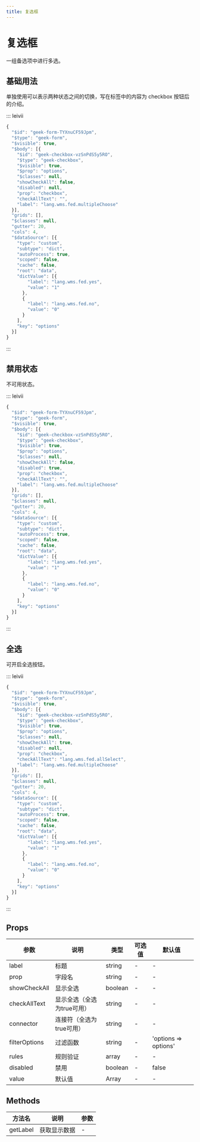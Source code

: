 ```yaml
---
title: 复选框
---
```


# 复选框

一组备选项中进行多选。

## 基础用法

单独使用可以表示两种状态之间的切换，写在标签中的内容为 checkbox 按钮后的介绍。

::: leivii
``` js
{
  "$id": "geek-form-TYXnuCF59Jpm",
  "$type": "geek-form",
  "$visible": true,
  "$body": [{
    "$id": "geek-checkbox-vzSnPdS5y5RO",
    "$type": "geek-checkbox",
    "$visible": true,
    "$prop": "options",
    "$classes": null,
    "showCheckAll": false,
    "disabled": null,
    "prop": "checkbox",
    "checkAllText": "",
    "label": "lang.wms.fed.multipleChoose"
  }],
  "grids": [],
  "$classes": null,
  "gutter": 20,
  "cols": 4,
  "$dataSource": [{
    "type": "custom",
    "subtype": "dict",
    "autoProcess": true,
    "scoped": false,
    "cache": false,
    "root": "data",
    "dictValue": [{
        "label": "lang.wms.fed.yes",
        "value": "1"
      },
      {
        "label": "lang.wms.fed.no",
        "value": "0"
      }
    ],
    "key": "options"
  }]
}
```
:::

## 禁用状态

不可用状态。

::: leivii
``` js
{
  "$id": "geek-form-TYXnuCF59Jpm",
  "$type": "geek-form",
  "$visible": true,
  "$body": [{
    "$id": "geek-checkbox-vzSnPdS5y5RO",
    "$type": "geek-checkbox",
    "$visible": true,
    "$prop": "options",
    "$classes": null,
    "showCheckAll": false,
    "disabled": true,
    "prop": "checkbox",
    "checkAllText": "",
    "label": "lang.wms.fed.multipleChoose"
  }],
  "grids": [],
  "$classes": null,
  "gutter": 20,
  "cols": 4,
  "$dataSource": [{
    "type": "custom",
    "subtype": "dict",
    "autoProcess": true,
    "scoped": false,
    "cache": false,
    "root": "data",
    "dictValue": [{
        "label": "lang.wms.fed.yes",
        "value": "1"
      },
      {
        "label": "lang.wms.fed.no",
        "value": "0"
      }
    ],
    "key": "options"
  }]
}
```
:::

## 全选

可开启全选按钮。

::: leivii
``` js
{
  "$id": "geek-form-TYXnuCF59Jpm",
  "$type": "geek-form",
  "$visible": true,
  "$body": [{
    "$id": "geek-checkbox-vzSnPdS5y5RO",
    "$type": "geek-checkbox",
    "$visible": true,
    "$prop": "options",
    "$classes": null,
    "showCheckAll": true,
    "disabled": null,
    "prop": "checkbox",
    "checkAllText": "lang.wms.fed.allSelect",
    "label": "lang.wms.fed.multipleChoose"
  }],
  "grids": [],
  "$classes": null,
  "gutter": 20,
  "cols": 4,
  "$dataSource": [{
    "type": "custom",
    "subtype": "dict",
    "autoProcess": true,
    "scoped": false,
    "cache": false,
    "root": "data",
    "dictValue": [{
        "label": "lang.wms.fed.yes",
        "value": "1"
      },
      {
        "label": "lang.wms.fed.no",
        "value": "0"
      }
    ],
    "key": "options"
  }]
}
```
:::

## Props

<div class="props">

| 参数 | 说明 | 类型 | 可选值 | 默认值 |
| ---- | ---- | ---- | ---- | ---- |
| label | 标题 | string | - | - |
| prop | 字段名 | string | - | - |
| showCheckAll | 显示全选 | boolean | - | - |
| checkAllText | 显示全选（全选为true可用） | string | - | - |
| connector | 连接符（全选为true可用） | string | - | - |
| filterOptions | 过滤函数 | string | - | 'options => options' |
| rules | 规则验证 | array | - | - |
| disabled | 禁用 | boolean | - | false |
| value | 默认值 | Array | - | - |

</div>

## Methods

<div class="methods">

| 方法名 | 说明 | 参数|
| ---- | ---- | ---- |
| getLabel | 获取显示数据 | - |

</div>